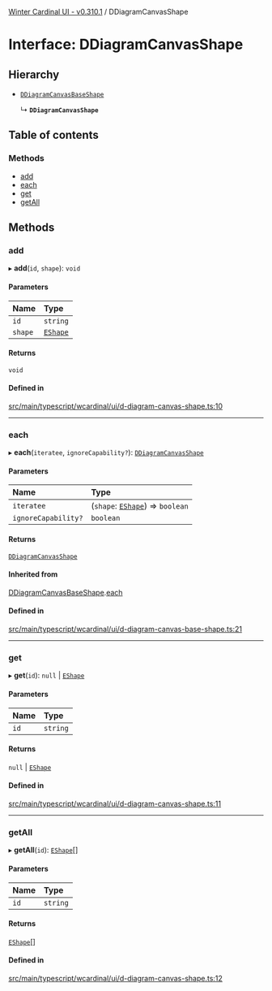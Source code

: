 [Winter Cardinal UI - v0.310.1](../index.md) / DDiagramCanvasShape

# Interface: DDiagramCanvasShape

## Hierarchy

- [`DDiagramCanvasBaseShape`](DDiagramCanvasBaseShape.md)

  ↳ **`DDiagramCanvasShape`**

## Table of contents

### Methods

- [add](DDiagramCanvasShape.md#add)
- [each](DDiagramCanvasShape.md#each)
- [get](DDiagramCanvasShape.md#get)
- [getAll](DDiagramCanvasShape.md#getall)

## Methods

### add

▸ **add**(`id`, `shape`): `void`

#### Parameters

| Name | Type |
| :------ | :------ |
| `id` | `string` |
| `shape` | [`EShape`](EShape.md) |

#### Returns

`void`

#### Defined in

[src/main/typescript/wcardinal/ui/d-diagram-canvas-shape.ts:10](https://github.com/winter-cardinal/winter-cardinal-ui/blob/v0.310.1/src/main/typescript/wcardinal/ui/d-diagram-canvas-shape.ts#L10)

___

### each

▸ **each**(`iteratee`, `ignoreCapability?`): [`DDiagramCanvasShape`](DDiagramCanvasShape.md)

#### Parameters

| Name | Type |
| :------ | :------ |
| `iteratee` | (`shape`: [`EShape`](EShape.md)) => `boolean` |
| `ignoreCapability?` | `boolean` |

#### Returns

[`DDiagramCanvasShape`](DDiagramCanvasShape.md)

#### Inherited from

[DDiagramCanvasBaseShape](DDiagramCanvasBaseShape.md).[each](DDiagramCanvasBaseShape.md#each)

#### Defined in

[src/main/typescript/wcardinal/ui/d-diagram-canvas-base-shape.ts:21](https://github.com/winter-cardinal/winter-cardinal-ui/blob/v0.310.1/src/main/typescript/wcardinal/ui/d-diagram-canvas-base-shape.ts#L21)

___

### get

▸ **get**(`id`): ``null`` \| [`EShape`](EShape.md)

#### Parameters

| Name | Type |
| :------ | :------ |
| `id` | `string` |

#### Returns

``null`` \| [`EShape`](EShape.md)

#### Defined in

[src/main/typescript/wcardinal/ui/d-diagram-canvas-shape.ts:11](https://github.com/winter-cardinal/winter-cardinal-ui/blob/v0.310.1/src/main/typescript/wcardinal/ui/d-diagram-canvas-shape.ts#L11)

___

### getAll

▸ **getAll**(`id`): [`EShape`](EShape.md)[]

#### Parameters

| Name | Type |
| :------ | :------ |
| `id` | `string` |

#### Returns

[`EShape`](EShape.md)[]

#### Defined in

[src/main/typescript/wcardinal/ui/d-diagram-canvas-shape.ts:12](https://github.com/winter-cardinal/winter-cardinal-ui/blob/v0.310.1/src/main/typescript/wcardinal/ui/d-diagram-canvas-shape.ts#L12)
